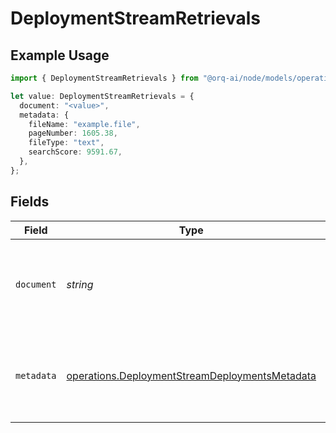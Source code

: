 # DeploymentStreamRetrievals

## Example Usage

```typescript
import { DeploymentStreamRetrievals } from "@orq-ai/node/models/operations";

let value: DeploymentStreamRetrievals = {
  document: "<value>",
  metadata: {
    fileName: "example.file",
    pageNumber: 1605.38,
    fileType: "text",
    searchScore: 9591.67,
  },
};
```

## Fields

| Field                                                                                                            | Type                                                                                                             | Required                                                                                                         | Description                                                                                                      |
| ---------------------------------------------------------------------------------------------------------------- | ---------------------------------------------------------------------------------------------------------------- | ---------------------------------------------------------------------------------------------------------------- | ---------------------------------------------------------------------------------------------------------------- |
| `document`                                                                                                       | *string*                                                                                                         | :heavy_check_mark:                                                                                               | Content of the retrieved chunk from the knowledge base                                                           |
| `metadata`                                                                                                       | [operations.DeploymentStreamDeploymentsMetadata](../../models/operations/deploymentstreamdeploymentsmetadata.md) | :heavy_check_mark:                                                                                               | Metadata of the retrieved chunk from the knowledge base                                                          |